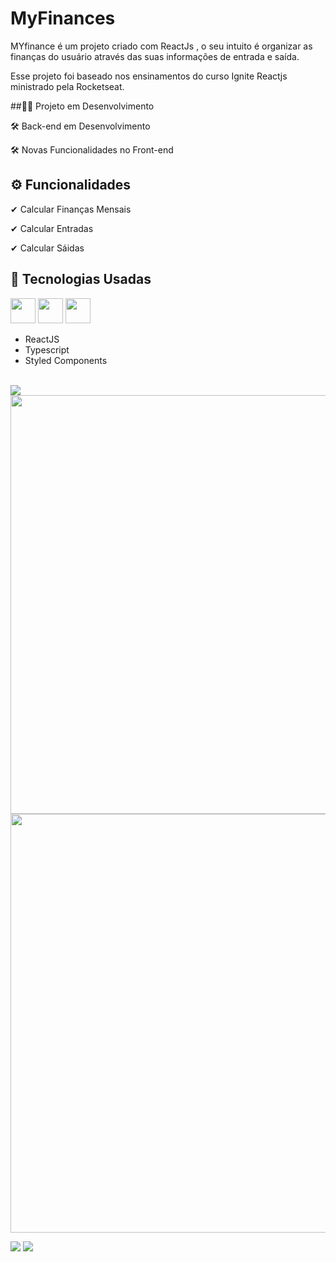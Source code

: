 # MyFinances

<p>MYfinance é um projeto criado com ReactJs , o seu intuito é organizar as finanças do usuário  através  das suas informações de entrada e saída.</p>
<p>Esse projeto foi baseado nos ensinamentos do curso  Ignite Reactjs ministrado pela Rocketseat.</p>

##👨‍💻 Projeto em Desenvolvimento
<p>🛠 Back-end em Desenvolvimento</p>
<p>🛠 Novas Funcionalidades no Front-end</p>


## ⚙ Funcionalidades
<p>✔ Calcular Finanças Mensais</p>
<p>✔ Calcular Entradas</p>
<p>✔ Calcular Sáidas</p>

## 🚀 Tecnologias Usadas
<div>
    <img style="height: 40px; width: 40px;" src="https://user-images.githubusercontent.com/71359547/143244487-e02bf195-c52b-45b6-b728-26230ae21337.png">
    <img style="height: 40px; width: 40px;" src="https://user-images.githubusercontent.com/71359547/149498332-633c8967-ea84-49de-953f-9f1176b1a283.png">
    <img style="height: 40px; width: 40px;" src="https://user-images.githubusercontent.com/71359547/151541688-47c2d4b2-298b-4233-9294-208dcf30245a.png">
  </div>
 <ul>
    <li>ReactJS</li>
    <li>Typescript</li>
    <li>Styled Components</li>
</ul><br>

<img src="https://user-images.githubusercontent.com/71359547/151544203-5725fdc0-ea51-44e9-9c99-5ec93eba00bc.gif">
<img style="width: 670px;" src="https://user-images.githubusercontent.com/71359547/151544316-031a3a29-94e8-4aa5-ac3e-1eb994394da7.PNG">
<img style="width: 670px;" src="https://user-images.githubusercontent.com/71359547/151544360-0e981d25-a0f7-4653-b390-34dc92009fcb.PNG">

<a href="mailto:diogosoarespeixoto41@gmail.com"><img src="https://img.shields.io/badge/Gmail-D14836?style=for-the-badge&logo=gmail&logoColor=white"></a>
<a href="https://www.linkedin.com/in/diogo-soares-peixoto-21063421b"><img src="https://img.shields.io/badge/LinkedIn-0077B5?style=for-the-badge&logo=linkedin&logoColor=white"></a>
